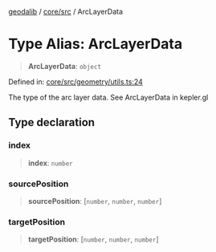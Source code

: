 [geodalib](../../../modules.md) / [core/src](../index.md) / ArcLayerData

# Type Alias: ArcLayerData

> **ArcLayerData**: `object`

Defined in: [core/src/geometry/utils.ts:24](https://github.com/GeoDaCenter/geoda-lib/blob/04471ecd75dbfe13a0a0fbff4b6e7d785ad0f8e7/js/packages/core/src/geometry/utils.ts#L24)

The type of the arc layer data. See ArcLayerData in kepler.gl

## Type declaration

### index

> **index**: `number`

### sourcePosition

> **sourcePosition**: \[`number`, `number`, `number`\]

### targetPosition

> **targetPosition**: \[`number`, `number`, `number`\]
